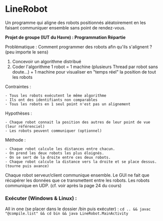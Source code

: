 # LineRobot
Un programme qui aligne des robots positionnés aléatoirement en les faisant communiquer ensemble sans point de rendez-vous.

**Projet de groupe (IUT du Havre) : Programmation Répartie**

Problématique : Comment programmer des robots afin qu'ils s'alignent ? (peu importe le sens)

1. Concevoir un algorithme distribué
2. Coder l'algorithme
	1 robot = 1 machine (plusieurs Thread par robot sans doute...) + 1 machine pour visualiser en "temps réel" la position de tout les robots

Contraintes :

	- Tous les robots exécutent le même algorithme
	- Ils ont des identifiants non comparables
	- Tous les robots en 1 seul point n'est pas un alignement

Hypothèses :
	
	- Chaque robot connait la position des autres de leur point de vue (leur référenciel)
	- Les robots peuvent communiquer (optionnel)
			 
Méthode :
	
	- Chaque robot calcule les distances entre chacun.
	- On prend les deux robots les plus éloignés.
	- On se sert de la droite entre ces deux robots.
	- Chaque robot calcule la distance vers la droite et se place dessus. (tourne puis avance)

			 
Chaque robot serveur/client communique ensemble.
Le GUI ne fait que récupérer les données que ce transmettent entre les robots.
Les robots communique en UDP. (cf. voir après la page 24 du cours)

### Exécuter (Windows & Linux) :

All in one (se placer dans le dossier /bin puis exécuter) : `cd .. && javac "@compile.list" && cd bin && java LineRobot.MainActivity`
